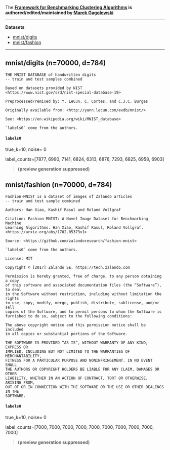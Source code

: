 The **[Framework for Benchmarking Clustering Algorithms](https://clustering-benchmarks.gagolewski.com)
is authored/edited/maintained by [Marek Gagolewski](https://www.gagolewski.com)**


--------------------------------------------------------------------------------

**Datasets**

* [mnist/digits](#digits)
* [mnist/fashion](#fashion)

--------------------------------------------------------------------------------

## mnist/digits (n=70000, d=784) <a name="digits"></a>

    THE MNIST DATABASE of handwritten digits
    -- train and test samples combined
    
    Based on datasets provided by NIST
    <https://www.nist.gov/srd/nist-special-database-19>
    
    Preprocessed/remixed by: Y. LeCun, C. Cortes, and C.J.C. Burges
    
    Originally available from: <http://yann.lecun.com/exdb/mnist/>
    
    See: <https://en.wikipedia.org/wiki/MNIST_database>
    
    `labels0` come from the authors.
    


#### `labels0`

true_k=10, noise=    0

label_counts=[7877, 6990, 7141, 6824, 6313, 6876, 7293, 6825, 6958, 6903]

> **(preview generation suppressed)**





## mnist/fashion (n=70000, d=784) <a name="fashion"></a>

    Fashion-MNIST is a dataset of images of Zalando articles
    -- train and test sample combined
    
    Authors: Han Xiao, Kashif Rasul and Roland Vollgraf
    
    Citation: Fashion-MNIST: A Novel Image Dataset for Benchmarking Machine
    Learning Algorithms. Han Xiao, Kashif Rasul, Roland Vollgraf.
    <https://arxiv.org/abs/1702.05373v1>
    
    Source: <https://github.com/zalandoresearch/fashion-mnist>
    
    `labels0` come from the authors.
    
    License: MIT
    
    Copyright © [2017] Zalando SE, https://tech.zalando.com
    
    Permission is hereby granted, free of charge, to any person obtaining a copy
    of this software and associated documentation files (the “Software”), to deal
    in the Software without restriction, including without limitation the rights
    to use, copy, modify, merge, publish, distribute, sublicense, and/or sell
    copies of the Software, and to permit persons to whom the Software is
    furnished to do so, subject to the following conditions:
    
    The above copyright notice and this permission notice shall be included
    in all copies or substantial portions of the Software.
    
    THE SOFTWARE IS PROVIDED “AS IS”, WITHOUT WARRANTY OF ANY KIND, EXPRESS OR
    IMPLIED, INCLUDING BUT NOT LIMITED TO THE WARRANTIES OF MERCHANTABILITY,
    FITNESS FOR A PARTICULAR PURPOSE AND NONINFRINGEMENT. IN NO EVENT SHALL
    THE AUTHORS OR COPYRIGHT HOLDERS BE LIABLE FOR ANY CLAIM, DAMAGES OR OTHER
    LIABILITY, WHETHER IN AN ACTION OF CONTRACT, TORT OR OTHERWISE, ARISING FROM,
    OUT OF OR IN CONNECTION WITH THE SOFTWARE OR THE USE OR OTHER DEALINGS IN THE
    SOFTWARE.
    


#### `labels0`

true_k=10, noise=    0

label_counts=[7000, 7000, 7000, 7000, 7000, 7000, 7000, 7000, 7000, 7000]

> **(preview generation suppressed)**





